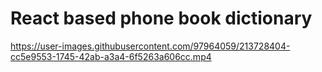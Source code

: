 <h1>React based phone book dictionary</h1>




https://user-images.githubusercontent.com/97964059/213728404-cc5e9553-1745-42ab-a3a4-6f5263a606cc.mp4


